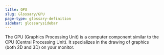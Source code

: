 ```yaml
---
title: GPU
slug: Glossary/GPU
page-type: glossary-definition
sidebar: glossarysidebar
---
```



The GPU (Graphics Processing Unit) is a computer component similar to the CPU (Central Processing Unit). It specializes in the drawing of graphics (both 2D and 3D) on your monitor.
